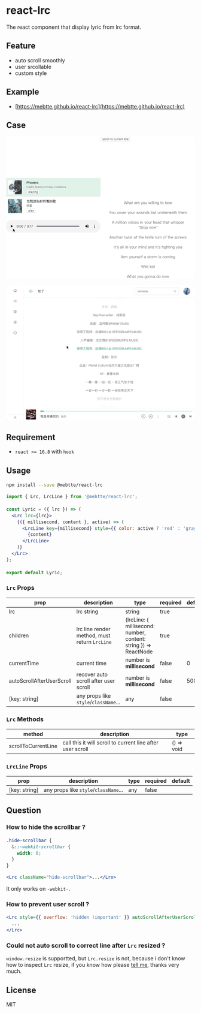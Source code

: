 # react-lrc

The react component that display lyric from lrc format.

## Feature

- auto scroll smoothly
- user srcollable
- custom style

## Example

- [https://mebtte.github.io/react-lrc](https://mebtte.github.io/react-lrc)

## Case

![](./case/demo.gif)

![](./case/cicada_default.gif)

## Requirement

- `react >= 16.8` with `hook`

## Usage

```sh
npm install --save @mebtte/react-lrc
```

```jsx
import { Lrc, LrcLine } from '@mebtte/react-lrc';

const Lyric = ({ lrc }) => (
  <Lrc lrc={lrc}>
    {({ millisecond, content }, active) => (
      <LrcLine key={millisecond} style={{ color: active ? 'red' : 'gray' }}>
        {content}
      </LrcLine>
    )}
  </Lrc>
);

export default Lyric;
```

### `Lrc` Props

| prop                      | description                                   | type                                                             | required | default |
| ------------------------- | --------------------------------------------- | ---------------------------------------------------------------- | -------- | ------- |
| lrc                       | lrc string                                    | string                                                           | true     |         |
| children                  | lrc line render method, must return `LrcLine` | (lrcLine: { millisecond: number, content: string }) => ReactNode | true     |         |
| currentTime               | current time                                  | number is **millisecond**                                        | false    | 0       |
| autoScrollAfterUserScroll | recover auto scroll after user scroll         | number is **millisecond**                                        | false    | 5000    |
| [key: string]             | any props like `style`/`className`...         | any                                                              | false    |         |

### `Lrc` Methods

| method              | description                                                | type       |
| ------------------- | ---------------------------------------------------------- | ---------- |
| scrollToCurrentLine | call this it will scroll to current line after user scroll | () => void |

### `LrcLine` Props

| prop          | description                           | type | required | default |
| ------------- | ------------------------------------- | ---- | -------- | ------- |
| [key: string] | any props like `style`/`className`... | any  | false    |         |

## Question

### How to hide the scrollbar ?

```css
.hide-scrollbar {
  &::-webkit-scrollbar {
    width: 0;
  }
}
```

```jsx
<Lrc className="hide-scrollbar">...</Lrx>
```

It only works on `-webkit-`.

### How to prevent user scroll ?

```jsx
<Lrc style={{ overflow: 'hidden !important' }} autoScrollAfterUserScroll={0}>
  ...
</Lrc>
```

### Could not auto scroll to correct line after `Lrc` resized ?

`window.resize` is supportted, but `Lrc.resize` is not, because i don't know how to inspect `Lrc` resize, if you know how please [tell me](), thanks very much.

## License

MIT
